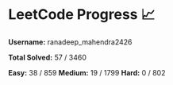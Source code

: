 # LeetCode Progress 📈
**Username:** ranadeep_mahendra2426

**Total Solved:** 57 / 3460

**Easy:** 38 / 859
**Medium:** 19 / 1799
**Hard:** 0 / 802
